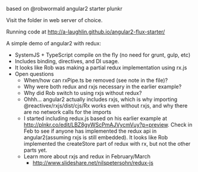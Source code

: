 based on @robwormald angular2 starter plunkr

Visit the folder in web server of choice.

Running code at http://a-laughlin.github.io/angular2-flux-starter/


A simple demo of angular2 with redux:
- SystemJS + TypeScript compile on the fly (no need for grunt, gulp, etc)
- Includes binding, directives, and DI usage.
- It looks like Rob was making a partial redux implementation using rx.js
- Open questions
    - When/how can rxPipe.ts be removed (see note in the file)?
    - Why were both redux and rxjs necessary in the earlier example?
    - Why did Rob switch to using rxjs without redux?
    - Ohhh... angular2 actually includes rxjs, which is why importing @reactivex/rxjs/dist/cjs/Rx works even without rxjs, and why there are no network calls for the imports
    - I started including redux.js based on his earlier example at http://plnkr.co/edit/LBZ8gyWScPmAJVycmVuy?p=preview.  Check in Feb to see if anyone has implemented the redux api in angular2(assuming rxjs is still embedded).  It looks like Rob implemented the createStore part of redux with rx, but not the other parts yet.
    - Learn more about rxjs and redux in February/March
        + http://www.slideshare.net/nilspetersohn/redux-js
